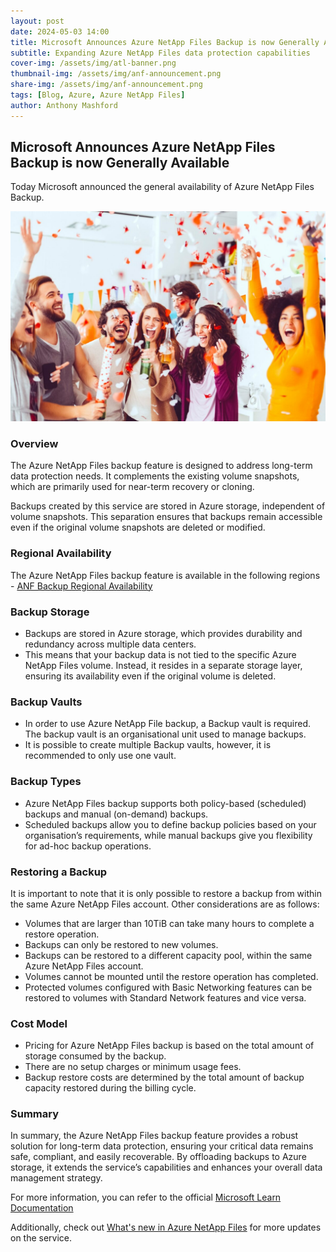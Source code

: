 ```yaml
---
layout: post
date: 2024-05-03 14:00
title: Microsoft Announces Azure NetApp Files Backup is now Generally Available
subtitle: Expanding Azure NetApp Files data protection capabilities
cover-img: /assets/img/atl-banner.png
thumbnail-img: /assets/img/anf-announcement.png
share-img: /assets/img/anf-announcement.png
tags: [Blog, Azure, Azure NetApp Files]
author: Anthony Mashford
---
```


## Microsoft Announces Azure NetApp Files Backup is now Generally Available

Today Microsoft announced the general availability of Azure NetApp Files Backup.

![](/assets/img/celebration.jpeg)

### Overview
The Azure NetApp Files backup feature is designed to address long-term data protection needs. It complements the existing volume snapshots, which are primarily used for near-term recovery or cloning.

Backups created by this service are stored in Azure storage, independent of volume snapshots. This separation ensures that backups remain accessible even if the original volume snapshots are deleted or modified.

### Regional Availability
The Azure NetApp Files backup feature is available in the following regions - [ANF Backup Regional Availability](https://learn.microsoft.com/en-us/azure/azure-netapp-files/backup-introduction#supported-regions)

### Backup Storage
- Backups are stored in Azure storage, which provides durability and redundancy across multiple data centers.
- This means that your backup data is not tied to the specific Azure NetApp Files volume. Instead, it resides in a separate storage layer, ensuring its availability even if the original volume is deleted.

### Backup Vaults
- In order to use Azure NetApp File backup, a Backup vault is required. The backup vault is an organisational unit used to manage backups. 
- It is possible to create multiple Backup vaults, however, it is recommended to only use one vault.

### Backup Types
- Azure NetApp Files backup supports both policy-based (scheduled) backups and manual (on-demand) backups.
- Scheduled backups allow you to define backup policies based on your organisation’s requirements, while manual backups give you flexibility for ad-hoc backup operations.

### Restoring a Backup
It is important to note that it is only possible to restore a backup from within the same Azure NetApp Files account. Other considerations are as follows:
- Volumes that are larger than 10TiB can take many hours to complete a restore operation.
- Backups can only be restored to new volumes.
- Backups can be restored to a different capacity pool, within the same Azure NetApp Files account.
- Volumes cannot be mounted until the restore operation has completed.
- Protected volumes configured with Basic Networking features can be restored to volumes with Standard Network features and vice versa.

### Cost Model
- Pricing for Azure NetApp Files backup is based on the total amount of storage consumed by the backup.
- There are no setup charges or minimum usage fees.
- Backup restore costs are determined by the total amount of backup capacity restored during the billing cycle.

### Summary
In summary, the Azure NetApp Files backup feature provides a robust solution for long-term data protection, ensuring your critical data remains safe, compliant, and easily recoverable. By offloading backups to Azure storage, it extends the service’s capabilities and enhances your overall data management strategy.

For more information, you can refer to the official [Microsoft Learn Documentation](https://learn.microsoft.com/en-us/azure/azure-netapp-files/backup-introduction)

Additionally, check out [What's new in Azure NetApp Files](https://learn.microsoft.com/en-us/azure/azure-netapp-files/whats-new) for more updates on the service.



